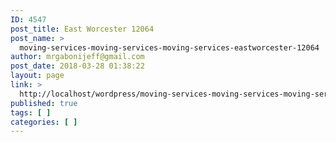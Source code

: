 ```yaml
---
ID: 4547
post_title: East Worcester 12064
post_name: >
  moving-services-moving-services-moving-services-eastworcester-12064
author: mrgabonijeff@gmail.com
post_date: 2018-03-28 01:38:22
layout: page
link: >
  http://localhost/wordpress/moving-services-moving-services-moving-services-eastworcester-12064/
published: true
tags: [ ]
categories: [ ]
---
```

